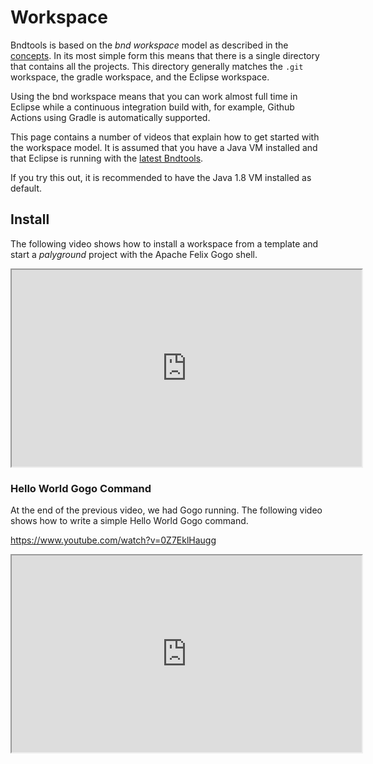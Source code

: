 ---
---

# Workspace

Bndtools is based on the _bnd workspace_ model as described in the [concepts](concepts.html). In its most simple form
this means that there is a single directory that contains all the projects. This directory generally matches
the `.git` workspace, the gradle workspace, and the Eclipse workspace.

Using the bnd workspace means that you can work almost full time in Eclipse while a continuous integration build
with, for example, Github Actions using Gradle is automatically supported.

This page contains a number of videos that explain how to get started with the workspace model. It is assumed 
that you have a Java VM installed and that Eclipse is running with the [latest Bndtools](installation.md).

If you try this out, it is recommended to have the Java 1.8 VM installed as default.

## Install

The following video shows how to install a workspace from a template and start a _palyground_ project with the 
Apache Felix Gogo shell.

<iframe width="560" height="315" src="https://www.youtube.com/embed/N5pX01XTCBE" frameborder="1" allow="accelerometer; autoplay; encrypted-media; gyroscope; picture-in-picture" allowfullscreen></iframe>

### Hello World Gogo Command

At the end of the previous video, we had Gogo running. The following video shows how to write a simple Hello World 
Gogo command. 

https://www.youtube.com/watch?v=0Z7EklHaugg

<iframe width="560" height="315" src="https://www.youtube.com/embed/0Z7EklHaugg" frameborder="1" allow="accelerometer; autoplay; encrypted-media; gyroscope; picture-in-picture" allowfullscreen></iframe>


